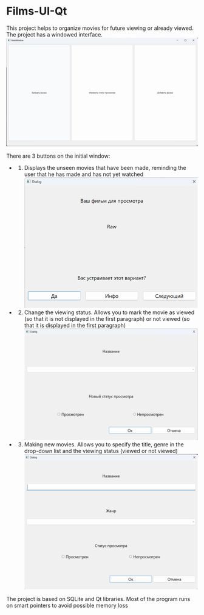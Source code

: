 # Films-UI-Qt

This project helps to organize movies for future viewing or already viewed.
The project has a windowed interface.
![alt text](https://github.com/Ercos2/Films-UI-Qt/blob/master/pics/main_window.png)

There are 3 buttons on the initial window:
* 1. Displays the unseen movies that have been made, reminding the user that he has made and has not yet watched
![alt text](https://github.com/Ercos2/Films-UI-Qt/blob/master/pics/select_window.png)

* 2. Change the viewing status. Allows you to mark the movie as viewed (so that it is not displayed in the first paragraph) or not viewed (so that it is displayed in the first paragraph)
![alt text](https://github.com/Ercos2/Films-UI-Qt/blob/master/pics/change_window.png)

* 3. Making new movies. Allows you to specify the title, genre in the drop-down list and the viewing status (viewed or not viewed)
![alt text](https://github.com/Ercos2/Films-UI-Qt/blob/master/pics/insert_window.png)

The project is based on SQLite and Qt libraries.
Most of the program runs on smart pointers to avoid possible memory loss
